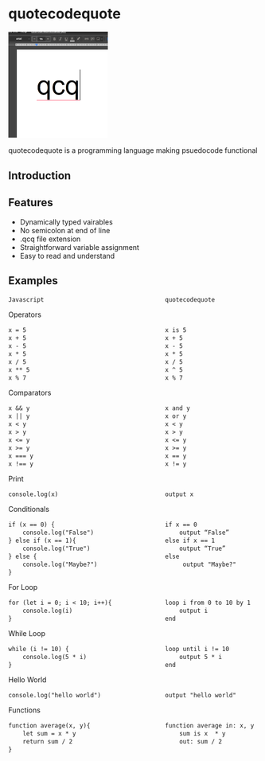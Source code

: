 # quotecodequote
<img src="https://github.com/kmarinsh/quotecodequote/blob/main/qcqlogo.jpg?raw=true" alt="drawing" width="200"/>


quotecodequote is a programming language making psuedocode functional
## Introduction

## Features
* Dynamically typed vairables
* No semicolon at end of line
* .qcq file extension
* Straightforward variable assignment
* Easy to read and understand

## Examples
```
Javascript                                  quotecodequote
```
Operators
```
x = 5                                       x is 5
x + 5                                       x + 5
x - 5                                       x - 5 
x * 5                                       x * 5
x / 5                                       x / 5
x ** 5                                      x ^ 5
x % 7                                       x % 7
```

Comparators
```
x && y                                      x and y
x || y                                      x or y
x < y                                       x < y
x > y                                       x > y
x <= y                                      x <= y
x >= y                                      x >= y
x === y                                     x == y
x !== y                                     x != y
```

Print
```
console.log(x)                              output x
```

Conditionals
```
if (x == 0) {                               if x == 0
    console.log("False")                        output “False”
} else if (x == 1){                         else if x == 1
    console.log("True")                         output “True”
} else {                                    else
    console.log("Maybe?")                        output "Maybe?"
}
```

For Loop
```
for (let i = 0; i < 10; i++){               loop i from 0 to 10 by 1
    console.log(i)                              output i
}                                           end
```

While Loop
```
while (i != 10) {                           loop until i != 10
    console.log(5 * i)                          output 5 * i
}                                           end
```

Hello World
```
console.log("hello world")                  output "hello world"
```

Functions
```
function average(x, y){                     function average in: x, y
    let sum = x * y                             sum is x  * y
    return sum / 2                              out: sum / 2
}                                           
```
